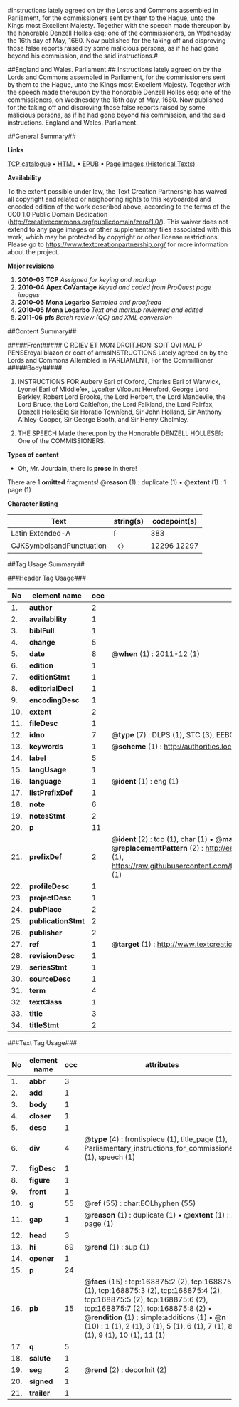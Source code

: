 #Instructions lately agreed on by the Lords and Commons assembled in Parliament, for the commissioners sent by them to the Hague, unto the Kings most Excellent Majesty. Together with the speech made thereupon by the honorable Denzell Holles esq; one of the commissioners, on Wednesday the 16th day of May, 1660. Now published for the taking off and disproving those false reports raised by some malicious persons, as if he had gone beyond his commission, and the said instructions.#

##England and Wales. Parliament.##
Instructions lately agreed on by the Lords and Commons assembled in Parliament, for the commissioners sent by them to the Hague, unto the Kings most Excellent Majesty. Together with the speech made thereupon by the honorable Denzell Holles esq; one of the commissioners, on Wednesday the 16th day of May, 1660. Now published for the taking off and disproving those false reports raised by some malicious persons, as if he had gone beyond his commission, and the said instructions.
England and Wales. Parliament.

##General Summary##

**Links**

[TCP catalogue](http://www.ota.ox.ac.uk/tcp/)  • 
[HTML](http://tei.it.ox.ac.uk/tcp/Texts-HTML/free/A82/A82839.html)  • 
[EPUB](http://tei.it.ox.ac.uk/tcp/Texts-EPUB/free/A82/A82839.epub) • 
[Page images (Historical Texts)](https://historicaltexts.jisc.ac.uk/eebo-99867791e)

**Availability**

To the extent possible under law, the Text Creation Partnership has waived all copyright and related or neighboring rights to this keyboarded and encoded edition of the work described above, according to the terms of the CC0 1.0 Public Domain Dedication (http://creativecommons.org/publicdomain/zero/1.0/). This waiver does not extend to any page images or other supplementary files associated with this work, which may be protected by copyright or other license restrictions. Please go to https://www.textcreationpartnership.org/ for more information about the project.

**Major revisions**

1. __2010-03__ __TCP__ *Assigned for keying and markup*
1. __2010-04__ __Apex CoVantage__ *Keyed and coded from ProQuest page images*
1. __2010-05__ __Mona Logarbo__ *Sampled and proofread*
1. __2010-05__ __Mona Logarbo__ *Text and markup reviewed and edited*
1. __2011-06__ __pfs__ *Batch review (QC) and XML conversion*

##Content Summary##

#####Front#####
C RDIEV ET MON DROIT.HONI SOIT QVI MAL P PENSEroyal blazon or coat of armsINSTRUCTIONS Lately agreed on by the Lords and Commons Aſſembled in PARLIAMENT, For the Commiſſioner
#####Body#####

1. INSTRUCTIONS FOR Aubery Earl of Oxford, Charles Earl of Warwick, Lyonel Earl of Middleſex, Lyceſter Viſcount Hereford, George Lord Berkley, Robert Lord Brooke, the Lord Herbert, the Lord Mandevile, the Lord Bruce, the Lord Caſtleſton, the Lord Falkland, the Lord Fairfax, Denzell HollesEſq Sir Horatio Townſend, Sir John Holland, Sir Anthony Aſhley-Cooper, Sir George Booth, and Sir Henry Cholmley.

1. THE SPEECH Made thereupon by the Honorable DENZELL HOLLESEſq One of the COMMISSIONERS.

**Types of content**

  * Oh, Mr. Jourdain, there is **prose** in there!

There are 1 **omitted** fragments! 
 @__reason__ (1) : duplicate (1)  •  @__extent__ (1) : 1 page (1)

**Character listing**


|Text|string(s)|codepoint(s)|
|---|---|---|
|Latin Extended-A|ſ|383|
|CJKSymbolsandPunctuation|〈〉|12296 12297|

##Tag Usage Summary##

###Header Tag Usage###

|No|element name|occ|attributes|
|---|---|---|---|
|1.|__author__|2||
|2.|__availability__|1||
|3.|__biblFull__|1||
|4.|__change__|5||
|5.|__date__|8| @__when__ (1) : 2011-12 (1)|
|6.|__edition__|1||
|7.|__editionStmt__|1||
|8.|__editorialDecl__|1||
|9.|__encodingDesc__|1||
|10.|__extent__|2||
|11.|__fileDesc__|1||
|12.|__idno__|7| @__type__ (7) : DLPS (1), STC (3), EEBO-CITATION (1), PROQUEST (1), VID (1)|
|13.|__keywords__|1| @__scheme__ (1) : http://authorities.loc.gov/ (1)|
|14.|__label__|5||
|15.|__langUsage__|1||
|16.|__language__|1| @__ident__ (1) : eng (1)|
|17.|__listPrefixDef__|1||
|18.|__note__|6||
|19.|__notesStmt__|2||
|20.|__p__|11||
|21.|__prefixDef__|2| @__ident__ (2) : tcp (1), char (1)  •  @__matchPattern__ (2) : ([0-9\-]+):([0-9IVX]+) (1), (.+) (1)  •  @__replacementPattern__ (2) : http://eebo.chadwyck.com/downloadtiff?vid=$1&page=$2 (1), https://raw.githubusercontent.com/textcreationpartnership/Texts/master/tcpchars.xml#$1 (1)|
|22.|__profileDesc__|1||
|23.|__projectDesc__|1||
|24.|__pubPlace__|2||
|25.|__publicationStmt__|2||
|26.|__publisher__|2||
|27.|__ref__|1| @__target__ (1) : http://www.textcreationpartnership.org/docs/. (1)|
|28.|__revisionDesc__|1||
|29.|__seriesStmt__|1||
|30.|__sourceDesc__|1||
|31.|__term__|4||
|32.|__textClass__|1||
|33.|__title__|3||
|34.|__titleStmt__|2||


###Text Tag Usage###

|No|element name|occ|attributes|
|---|---|---|---|
|1.|__abbr__|3||
|2.|__add__|1||
|3.|__body__|1||
|4.|__closer__|1||
|5.|__desc__|1||
|6.|__div__|4| @__type__ (4) : frontispiece (1), title_page (1), Parliamentary_instructions_for_commissioners (1), speech (1)|
|7.|__figDesc__|1||
|8.|__figure__|1||
|9.|__front__|1||
|10.|__g__|55| @__ref__ (55) : char:EOLhyphen (55)|
|11.|__gap__|1| @__reason__ (1) : duplicate (1)  •  @__extent__ (1) : 1 page (1)|
|12.|__head__|3||
|13.|__hi__|69| @__rend__ (1) : sup (1)|
|14.|__opener__|1||
|15.|__p__|24||
|16.|__pb__|15| @__facs__ (15) : tcp:168875:2 (2), tcp:168875:1 (1), tcp:168875:3 (2), tcp:168875:4 (2), tcp:168875:5 (2), tcp:168875:6 (2), tcp:168875:7 (2), tcp:168875:8 (2)  •  @__rendition__ (1) : simple:additions (1)  •  @__n__ (10) : 1 (1), 2 (1), 3 (1), 5 (1), 6 (1), 7 (1), 8 (1), 9 (1), 10 (1), 11 (1)|
|17.|__q__|5||
|18.|__salute__|1||
|19.|__seg__|2| @__rend__ (2) : decorInit (2)|
|20.|__signed__|1||
|21.|__trailer__|1||
